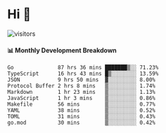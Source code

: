 # Hi 👋
 
![visitors](https://visitor-badge.glitch.me/badge?page_id=sorcererxw.sorcererx)

#### 📊 Monthly Development Breakdown

<!--START_SECTION:waka-->
```text
Go              87 hrs 36 mins ███████▒░░ 71.23%
TypeScript      16 hrs 43 mins █▒░░░░░░░░ 13.59%
JSON            9 hrs 50 mins  ▓░░░░░░░░░ 8.00%
Protocol Buffer 2 hrs 8 mins   ▒░░░░░░░░░ 1.74%
Markdown        1 hr 23 mins   ▒░░░░░░░░░ 1.13%
JavaScript      1 hr 3 mins    ▒░░░░░░░░░ 0.86%
Makefile        56 mins        ▒░░░░░░░░░ 0.77%
YAML            38 mins        ▒░░░░░░░░░ 0.52%
TOML            31 mins        ▒░░░░░░░░░ 0.43%
go.mod          30 mins        ▒░░░░░░░░░ 0.42%
```
<!--END_SECTION:waka-->

